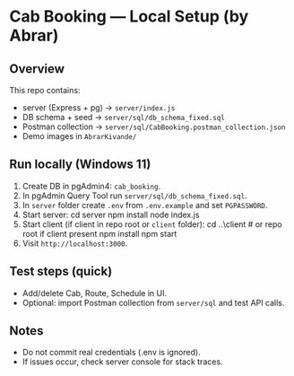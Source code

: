 # Cab Booking — Local Setup (by Abrar)

## Overview
This repo contains:
- server (Express + pg) -> `server/index.js`
- DB schema + seed -> `server/sql/db_schema_fixed.sql`
- Postman collection -> `server/sql/CabBooking.postman_collection.json`
- Demo images in `AbrarKivande/`

## Run locally (Windows 11)
1. Create DB in pgAdmin4: `cab_booking`.
2. In pgAdmin Query Tool run `server/sql/db_schema_fixed.sql`.
3. In `server` folder create `.env` from `.env.example` and set `PGPASSWORD`.
4. Start server:
cd server
npm install
node index.js
5. Start client (if client in repo root or `client` folder):
cd ..\client # or repo root if client present
npm install
npm start
6. Visit `http://localhost:3000`.

## Test steps (quick)
- Add/delete Cab, Route, Schedule in UI.
- Optional: import Postman collection from `server/sql` and test API calls.

## Notes
- Do not commit real credentials (.env is ignored).
- If issues occur, check server console for stack traces.
